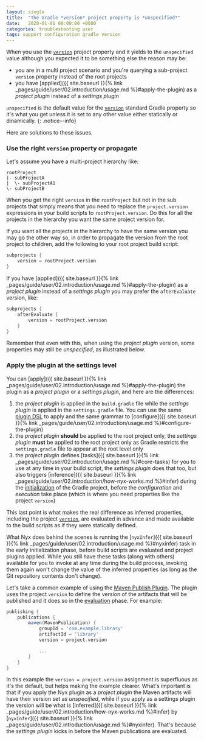 ```yaml
---
layout: single
title:  "The Gradle *version* project property is *unspecified*"
date:   2020-01-01 00:00:00 +0000
categories: troubleshooting user
tags: support configuration gradle version
---
```


When you use the [`version`](https://docs.gradle.org/current/userguide/writing_build_scripts.html#sec:standard_project_properties) project property and it yields to the `unspecified` value although you expected it to be something else the reason may be:

* you are in a multi project scenario and you're querying a sub-project `version` property instead of the root projects
* you have [applied]({{ site.baseurl }}{% link _pages/guide/user/02.introduction/usage.md %}#apply-the-plugin) as a *project plugin* instead of a *settings plugin*

`unspecified` is the default value for the [`version`](https://docs.gradle.org/current/userguide/writing_build_scripts.html#sec:standard_project_properties) standard Gradle property so it's what you get unless it is set to any other value either statically or dinamically.
{: .notice--info}

Here are solutions to these issues.

### Use the right `version` property or propagate

Let's assume you have a multi-project hierarchy like:

```text
rootProject
|- subProjectA
|  \- subProjectA1
\- subProjectB
```

When you get the right `version` in the `rootProject` but not in the sub projects that simply means that you need to replace the `project.version` expressions in your build scripts to `rootProject.version`. Do this for all the projects in the hierarchy you want the same project version for.

If you want all the projects in the hierarchy to have the same version you may go the other way so, in order to propagate the version from the root project to children, add the following to your root project build script:

```groovy
subprojects {
    version = rootProject.version
}
```

If you have [applied]({{ site.baseurl }}{% link _pages/guide/user/02.introduction/usage.md %}#apply-the-plugin) as a *project plugin* instead of a *settings plugin* you may prefer the `afterEvaluate` version, like:

```groovy
subprojects {
    afterEvaluate {
        version = rootProject.version
    }
}
```

Remember that even with this, when using the *project plugin* version, some properties may still be *unspecified*, as illustrated below.

### Apply the plugin at the settings level

You can [apply]({{ site.baseurl }}{% link _pages/guide/user/02.introduction/usage.md %}#apply-the-plugin) the plugin as a *project plugin* or a *settings plugin*, and here are the differences:

1. the *project plugin* is applied in the `build.gradle` file while the *settings plugin* is applied in the `settings.gradle` file. You can use the same [plugin DSL](https://docs.gradle.org/current/userguide/plugins.html#sec:plugins_block) to apply and the same grammar to [configure]({{ site.baseurl }}{% link _pages/guide/user/02.introduction/usage.md %}#configure-the-plugin)
2. the *project plugin* **should** be applied to the root project only, the *settings plugin* **must** be applied to the root project only as Gradle restricts the `settings.gradle` file to appear at the root level only
3. the *project plugin* defines [tasks]({{ site.baseurl }}{% link _pages/guide/user/02.introduction/usage.md %}#core-tasks) for you to use at any time in your build script, the *settings plugin* does that too, but also triggers [inference]({{ site.baseurl }}{% link _pages/guide/user/02.introduction/how-nyx-works.md %}#infer) during the [initialization](https://docs.gradle.org/current/userguide/build_lifecycle.html) of the Gradle project, before the *configuration* and *execution* take place (which is where you need properties like the project `version`)

This last point is what makes the real difference as inferred properties, including the project [`version`](https://docs.gradle.org/current/userguide/writing_build_scripts.html#sec:standard_project_properties), are evaluated in advance and made available to the build scripts as if they were statically defined.

What Nyx does behind the scenes is running the [`nyxInfer`]({{ site.baseurl }}{% link _pages/guide/user/02.introduction/usage.md %}#nyxinfer) task in the early initialization phase, before build scripts are evaluated and project plugins applied. While you still have these tasks (along with others) available for you to invoke at any time during the build process, invoking them again won't change the value of the inferred properties (as long as the Git repository contents don't change).

Let's take a common example of using the [Maven Publish Plugin](https://docs.gradle.org/current/userguide/publishing_maven.html). The plugin uses the project `version` to define the version of the artifacts that will be published and it does so in the [evaluation](https://docs.gradle.org/current/userguide/build_lifecycle.html) phase. For example:

```groovy
publishing {
    publications {
        maven(MavenPublication) {
            groupId = 'com.example.library'
            artifactId = 'library'
            version = project.version

            ...
        }
    }
}
```

In this example the `version = project.version` assignment is superfluous as it's the default, but helps making the example clearer. What's important is that if you apply the Nyx plugin as a *project plugin* the Maven artifacts will have their version set as *unspecified*, while if you apply as a settings plugin the version will be what is [inferred]({{ site.baseurl }}{% link _pages/guide/user/02.introduction/how-nyx-works.md %}#infer) by [`nyxInfer`]({{ site.baseurl }}{% link _pages/guide/user/02.introduction/usage.md %}#nyxinfer). That's because the *settings plugin* kicks in before the Maven publications are evaluated.